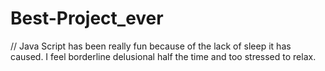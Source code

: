 # Best-Project_ever

// Java Script has been really fun because of the lack of sleep it has caused.  I feel borderline delusional half the time and too stressed to relax.

